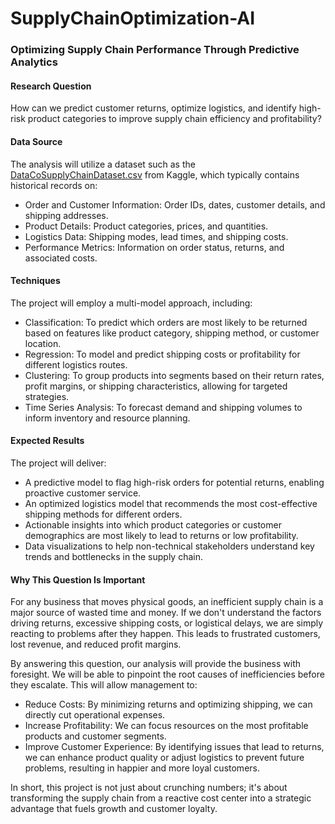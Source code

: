 # SupplyChainOptimization-AI

### Optimizing Supply Chain Performance Through Predictive Analytics

#### Research Question

How can we predict customer returns, optimize logistics, and identify high-risk product categories to improve supply chain efficiency and profitability?

#### Data Source
The analysis will utilize a dataset such as the [DataCoSupplyChainDataset.csv](https://www.kaggle.com/code/adityabatsexemplary/supply-chain/input/) from Kaggle, which typically contains historical records on:
* Order and Customer Information: Order IDs, dates, customer details, and shipping addresses.
* Product Details: Product categories, prices, and quantities.
* Logistics Data: Shipping modes, lead times, and shipping costs.
* Performance Metrics: Information on order status, returns, and associated costs.

#### Techniques
The project will employ a multi-model approach, including:
* Classification: To predict which orders are most likely to be returned based on features like product category, shipping method, or customer location.
* Regression: To model and predict shipping costs or profitability for different logistics routes.
* Clustering: To group products into segments based on their return rates, profit margins, or shipping characteristics, allowing for targeted strategies.
* Time Series Analysis: To forecast demand and shipping volumes to inform inventory and resource planning.

#### Expected Results 
The project will deliver:
* A predictive model to flag high-risk orders for potential returns, enabling proactive customer service.
* An optimized logistics model that recommends the most cost-effective shipping methods for different orders.
* Actionable insights into which product categories or customer demographics are most likely to lead to returns or low profitability.
* Data visualizations to help non-technical stakeholders understand key trends and bottlenecks in the supply chain.

#### Why This Question Is Important 
For any business that moves physical goods, an inefficient supply chain is a major source of wasted time and money. If we don't understand the factors driving returns, excessive shipping costs, or logistical delays, we are simply reacting to problems after they happen. This leads to frustrated customers, lost revenue, and reduced profit margins.

By answering this question, our analysis will provide the business with foresight. We will be able to pinpoint the root causes of inefficiencies before they escalate. This will allow management to:
* Reduce Costs: By minimizing returns and optimizing shipping, we can directly cut operational expenses.
* Increase Profitability: We can focus resources on the most profitable products and customer segments.
* Improve Customer Experience: By identifying issues that lead to returns, we can enhance product quality or adjust logistics to prevent future problems, resulting in happier and more loyal customers.

In short, this project is not just about crunching numbers; it's about transforming the supply chain from a reactive cost center into a strategic advantage that fuels growth and customer loyalty.
